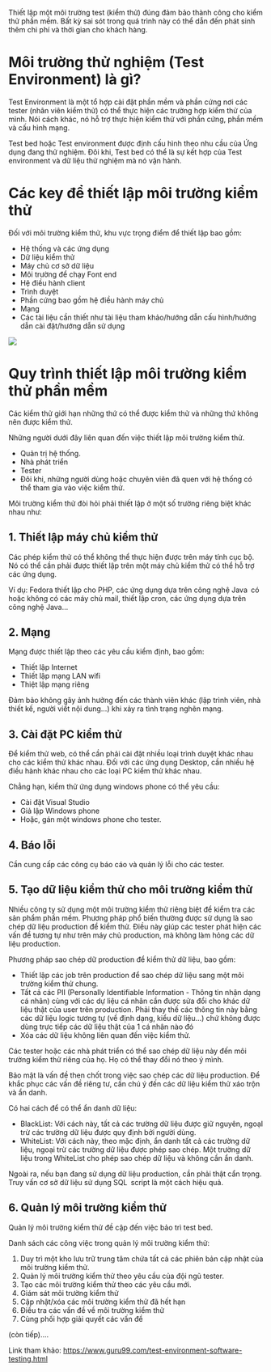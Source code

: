 Thiết lập một môi trường test (kiểm thử) đúng đảm bảo thành công cho kiểm thử phần mềm. Bất kỳ sai sót trong quá trình này có thể dẫn đến phát sinh thêm chi phí và thời gian cho khách hàng.
# Môi trường thử nghiệm (Test Environment) là gì?
Test Environment là một tổ hợp cài đặt phần mềm và phần cứng nơi các tester (nhân viên kiểm thử) có thể thực hiện các trường hợp kiểm thử của mình. Nói cách khác, nó hỗ trợ thực hiện kiểm thử với phần cứng, phần mềm và cấu hình mạng.

Test bed hoặc Test environment được định cấu hình theo nhu cầu của Ứng dụng đang thử nghiệm. Đôi khi, Test bed có thể là sự kết hợp của Test environment và dữ liệu thử nghiệm mà nó vận hành.
# Các key để thiết lập môi trường kiểm thử
Đối với môi trường kiểm thử, khu vực trọng điểm để thiết lập bao gồm:
* Hệ thống và các ứng dụng
* Dữ liệu kiểm thử
* Máy chủ cơ sở dữ liệu
* Môi trường để chạy Font end
* Hệ điều hành client
* Trình duyệt
* Phần cứng bao gồm hệ điều hành máy chủ
* Mạng
* Các tài liệu cần thiết như tài liệu tham khảo/hướng dẫn cấu hình/hướng dẫn cài đặt/hướng dẫn sử dụng

![](https://images.viblo.asia/aae5e8a2-4966-4d65-8d81-b300e9087a92.png)
# Quy trình thiết lập môi trường kiểm thử phần mềm
Các kiểm thử giới hạn những thứ có thể được kiểm thử và những thứ không
nên được kiểm thử.

Những người dưới đây liên quan đến việc thiết lập môi trường kiểm thử.
* Quản trị hệ thống.
* Nhà phát triển
* Tester
* Đôi khi, những người dùng hoặc chuyên viên đã quen với hệ thống có thể tham gia vào việc kiểm thử.

Môi trường kiểm thử đòi hỏi phải thiết lập ở một số trường riêng biệt khác nhau như:
## 1. Thiết lập máy chủ kiểm thử
Các phép kiểm thử có thể không thể thực hiện được trên máy tính cục bộ. Nó có thể cần phải được thiết lập trên một máy chủ kiểm thử có thể hỗ trợ các ứng dụng.

Ví dụ: Fedora thiết lập cho PHP, các ứng dụng dựa trên công nghệ Java có hoặc không có các máy chủ mail, thiết lập cron, các ứng dụng dựa trên công nghệ Java…
## 2. Mạng
Mạng được thiết lập theo các yêu cầu kiểm định, bao gồm:
* Thiết lập Internet
* Thiết lập mạng LAN wifi
* Thiệt lập mạng riêng

Đảm bảo không gây ảnh hưởng đến các thành viên khác (lập trình viên, nhà thiết kế, người viết nội dung...) khi xảy ra tình trạng nghẽn mạng.
## 3. Cài đặt PC kiểm thử
Để kiểm thử web, có thể cần phải cài đặt nhiều loại trình duyệt khác nhau cho các kiểm thử khác nhau. Đối với các ứng dụng Desktop, cần nhiều hệ điều hành khác nhau cho các loại PC kiểm thử khác nhau.

Chẳng hạn, kiểm thử ứng dụng windows phone có thể yêu cầu:
* Cài đặt Visual Studio
* Giả lập Windows phone
* Hoặc, gán một windows phone cho tester.
## 4. Báo lỗi
Cần cung cấp các công cụ báo cáo và quản lý lỗi cho các tester.
## 5. Tạo dữ liệu kiểm thử cho môi trường kiểm thử
Nhiều công ty sử dụng một môi trường kiểm thử riêng biệt để kiểm tra các sản phẩm phần mềm. Phương pháp phổ biến thường được sử dụng là sao chép dữ liệu production để kiểm thử. Điều này giúp các tester phát hiện các vấn đề tương tự như trên máy chủ production, mà không làm hỏng các dữ liệu production.

Phương pháp sao chép dữ production để kiểm thử dữ liệu, bao gồm:
* Thiết lập các job trên production để sao chép dữ liệu sang một môi trường kiểm thử chung.
* Tất cả các PII  (Personally Identifiable Information - Thông tin nhận dạng cá nhân) cùng với các dự liệu cá nhân cần được sửa đổi cho khác dữ liệu thật của user trên production. Phải thay thế các thông tin này bằng các dữ liệu logic tương tự (về định dạng, kiểu dữ liệu...) chứ không được dùng trực tiếp các dữ liệu thật của 1 cá nhân nào đó
* Xóa các dữ liệu không liên quan đến việc kiểm thử.

Các tester hoặc các nhà phát triển có thể sao chép dữ liệu này đến môi trường kiểm thử riêng của họ. Họ có thể thay đổi nó theo ý mình.

Bảo mật là vấn đề then chốt trong việc sao chép các dữ liệu production. Để khắc phục các vấn đề riêng tư, cần chú ý đến các dữ liệu kiểm thử xáo trộn và ẩn danh.

Có hai cách để có thể ẩn danh dữ liệu:
* BlackList: Với cách này, tất cả các trường dữ liệu được giữ nguyên, ngoạI trừ các trường dữ liệu được quy định bởi người dùng.
* WhiteList: Với cách này, theo mặc định, ẩn danh tất cả các trường dữ liệu, ngoại trừ các trường dữ liệu được phép sao chép. Một trường dữ liệu trong WhiteList cho phép sao chép dữ liệu và không cần ẩn danh.

Ngoài ra, nếu bạn đang sử dụng dữ liệu production, cần phải thật cẩn trọng. Truy vấn cơ sở dữ liệu sử dụng SQL script là một cách hiệu quả.
## 6. Quản lý môi trường kiểm thử
Quản lý môi trường kiểm thử đề cập đến việc bảo trì test bed.

Danh sách các công việc trong quản lý môi trường kiểm thử:
1. Duy trì một kho lưu trữ trung tâm chứa tất cả các phiên bản cập nhật của môi trường kiểm thử.
2. Quản lý môi trường kiểm thử theo yêu cầu của đội ngũ tester.
3. Tạo các môi trường kiểm thử theo các yêu cầu mới.
4. Giám sát môi trường kiểm thử
5. Cập nhật/xóa các môi trường kiểm thử đã hết hạn
6. Điều tra các vấn đề về môi trường kiểm thử
7. Cùng phối hợp giải quyết các vấn đề 

(còn tiếp)....

Link tham khảo: https://www.guru99.com/test-environment-software-testing.html